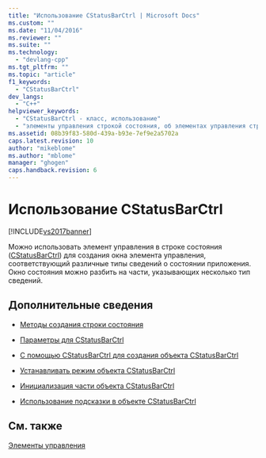 ```yaml
---
title: "Использование CStatusBarCtrl | Microsoft Docs"
ms.custom: ""
ms.date: "11/04/2016"
ms.reviewer: ""
ms.suite: ""
ms.technology: 
  - "devlang-cpp"
ms.tgt_pltfrm: ""
ms.topic: "article"
f1_keywords: 
  - "CStatusBarCtrl"
dev_langs: 
  - "C++"
helpviewer_keywords: 
  - "CStatusBarCtrl - класс, использование"
  - "элементы управления строкой состояния, об элементах управления строкой состояния"
ms.assetid: 08b39f83-580d-439a-b93e-7ef9e2a5702a
caps.latest.revision: 10
author: "mikeblome"
ms.author: "mblome"
manager: "ghogen"
caps.handback.revision: 6
---
```

# Использование CStatusBarCtrl
[!INCLUDE[vs2017banner](../assembler/inline/includes/vs2017banner.md)]

Можно использовать элемент управления в строке состояния \([CStatusBarCtrl](../mfc/reference/cstatusbarctrl-class.md)\) для создания окна элемента управления, соответствующий различные типы сведений о состоянии приложения.  Окно состояния можно разбить на части, указывающих несколько тип сведений.  
  
## Дополнительные сведения  
  
-   [Методы создания строки состояния](../mfc/methods-of-creating-a-status-bar.md)  
  
-   [Параметры для CStatusBarCtrl](../mfc/settings-for-the-cstatusbarctrl.md)  
  
-   [С помощью CStatusBarCtrl для создания объекта CStatusBarCtrl](../mfc/using-cstatusbarctrl-to-create-a-cstatusbarctrl-object.md)  
  
-   [Устанавливать режим объекта CStatusBarCtrl](../mfc/setting-the-mode-of-a-cstatusbarctrl-object.md)  
  
-   [Инициализация части объекта CStatusBarCtrl](../mfc/initializing-the-parts-of-a-cstatusbarctrl-object.md)  
  
-   [Использование подсказки в объекте CStatusBarCtrl](../mfc/using-tooltips-in-a-cstatusbarctrl-object.md)  
  
## См. также  
 [Элементы управления](../mfc/controls-mfc.md)